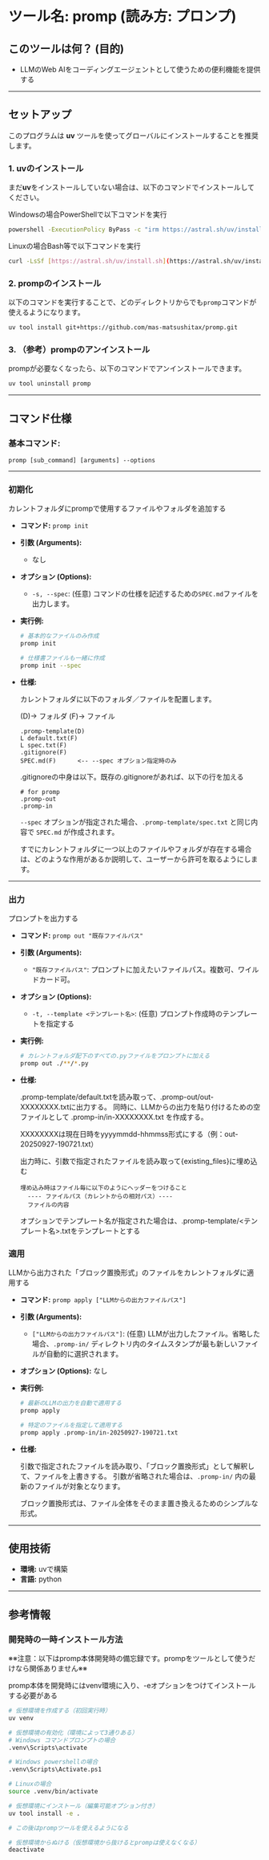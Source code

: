 # ツール名: promp (読み方: プロンプ)

## このツールは何？ (目的)
* LLMのWeb AIをコーディングエージェントとして使うための便利機能を提供する

---

## セットアップ

このプログラムは **uv** ツールを使ってグローバルにインストールすることを推奨します。

### 1. uvのインストール

まだ**uv**をインストールしていない場合は、以下のコマンドでインストールしてください。

Windowsの場合PowerShellで以下コマンドを実行
```sh
powershell -ExecutionPolicy ByPass -c "irm https://astral.sh/uv/install.ps1 | iex"
````

Linuxの場合Bash等で以下コマンドを実行
```sh
curl -LsSf [https://astral.sh/uv/install.sh](https://astral.sh/uv/install.sh) | sh
```

### 2. prompのインストール

以下のコマンドを実行することで、どのディレクトリからでも`promp`コマンドが使えるようになります。

```sh
uv tool install git+https://github.com/mas-matsushitax/promp.git
```

### 3. （参考）prompのアンインストール

prompが必要なくなったら、以下のコマンドでアンインストールできます。

```sh
uv tool uninstall promp
```

---

## コマンド仕様

### 基本コマンド: 
`promp [sub_command] [arguments] --options`

---

### 初期化
カレントフォルダにprompで使用するファイルやフォルダを追加する

* **コマンド:** `promp init`
* **引数 (Arguments):**
    * なし
* **オプション (Options):**
    * `-s, --spec`: (任意) コマンドの仕様を記述するための`SPEC.md`ファイルを出力します。
* **実行例:**
    ```sh
    # 基本的なファイルのみ作成
    promp init

    # 仕様書ファイルも一緒に作成
    promp init --spec
    ```
* **仕様:**

    カレントフォルダに以下のフォルダ／ファイルを配置します。
    
    (D)-> フォルダ (F)-> ファイル
    ```
    .promp-template(D)
    L default.txt(F)
    L spec.txt(F)
    .gitignore(F)
    SPEC.md(F)      <-- --spec オプション指定時のみ
    ```

    .gitignoreの中身は以下。既存の.gitignoreがあれば、以下の行を加える
    ```
    # for promp
    .promp-out
    .promp-in
    ```

    `--spec` オプションが指定された場合、`.promp-template/spec.txt` と同じ内容で `SPEC.md` が作成されます。

    すでにカレントフォルダに一つ以上のファイルやフォルダが存在する場合は、どのような作用があるか説明して、ユーザーから許可を取るようにします。

---

### 出力
プロンプトを出力する

* **コマンド:** `promp out "既存ファイルパス"`
* **引数 (Arguments):**
    * `"既存ファイルパス"`: プロンプトに加えたいファイルパス。複数可、ワイルドカード可。
* **オプション (Options):**
    * `-t, --template <テンプレート名>`: (任意) プロンプト作成時のテンプレートを指定する
* **実行例:**
    ```sh
    # カレントフォルダ配下のすべての.pyファイルをプロンプトに加える
    promp out ./**/*.py
    ```
* **仕様:**
    
    .promp-template/default.txtを読み取って、.promp-out/out-XXXXXXXX.txtに出力する。
    同時に、LLMからの出力を貼り付けるための空ファイルとして .promp-in/in-XXXXXXXX.txt を作成する。
    
    XXXXXXXXは現在日時をyyyymmdd-hhmmss形式にする（例：out-20250927-190721.txt）
    
    出力時に、引数で指定されたファイルを読み取って{existing_files}に埋め込む
     
      埋め込み時はファイル毎に以下のようにヘッダーをつけること
        ---- ファイルパス（カレントからの相対パス）----
        ファイルの内容
    
    オプションでテンプレート名が指定された場合は、.promp-template/<テンプレート名>.txtをテンプレートとする


### 適用
LLMから出力された「ブロック置換形式」のファイルをカレントフォルダに適用する

* **コマンド:** `promp apply ["LLMからの出力ファイルパス"]`
* **引数 (Arguments):**
    * `["LLMからの出力ファイルパス"]`: (任意) LLMが出力したファイル。省略した場合、`.promp-in/` ディレクトリ内のタイムスタンプが最も新しいファイルが自動的に選択されます。
* **オプション (Options):**
    なし
* **実行例:**
    ```sh
    # 最新のLLMの出力を自動で適用する
    promp apply

    # 特定のファイルを指定して適用する
    promp apply .promp-in/in-20250927-190721.txt
    ```
* **仕様:**
    
    引数で指定されたファイルを読み取り、「ブロック置換形式」として解釈して、ファイルを上書きする。
    引数が省略された場合は、`.promp-in/` 内の最新のファイルが対象となります。

    ブロック置換形式は、ファイル全体をそのまま置き換えるためのシンプルな形式。
    
---

## 使用技術
* **環境:** uvで構築
* **言語:** python

---

## 参考情報

### 開発時の一時インストール方法

※※注意：以下はpromp本体開発時の備忘録です。prompをツールとして使うだけなら関係ありません※※

promp本体を開発時にはvenv環境に入り、-eオプションをつけてインストールする必要がある

```sh
# 仮想環境を作成する（初回実行時）
uv venv

# 仮想環境の有効化（環境によって3通りある）
# Windows コマンドプロンプトの場合
.venv\Scripts\activate

# Windows powershellの場合
.venv\Scripts\Activate.ps1

# Linuxの場合
source .venv/bin/activate

# 仮想環境にインストール（編集可能オプション付き）
uv tool install -e .

# この後はprompツールを使えるようになる

# 仮想環境からぬける（仮想環境から抜けるとprompは使えなくなる）
deactivate
```
